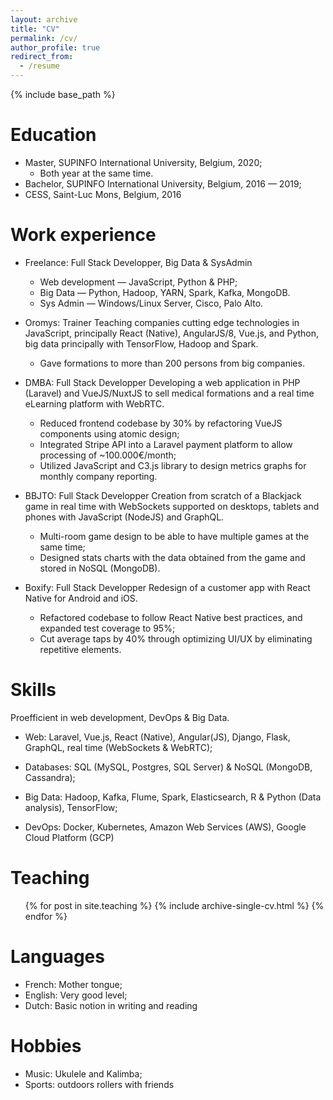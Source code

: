 ```yaml
---
layout: archive
title: "CV"
permalink: /cv/
author_profile: true
redirect_from:
  - /resume
---
```


{% include base_path %}

Education
======

* Master, SUPINFO International University, Belgium, 2020;
  * Both year at the same time.
* Bachelor, SUPINFO International University, Belgium, 2016 — 2019;
* CESS, Saint-Luc Mons, Belgium, 2016


Work experience
======
* Freelance: Full Stack Developper, Big Data & SysAdmin
  * Web development — JavaScript, Python & PHP;
  * Big Data — Python, Hadoop, YARN, Spark, Kafka, MongoDB.
  * Sys Admin — Windows/Linux Server, Cisco, Palo Alto.


* Oromys: Trainer
  Teaching companies cutting edge technologies in JavaScript, principally React (Native), AngularJS/8, Vue.js, and Python, big data principally with TensorFlow, Hadoop and Spark.
  * Gave formations to more than 200 persons from big companies.

* DMBA: Full Stack Developper
  Developing a web application in PHP (Laravel) and VueJS/NuxtJS to sell medical formations and a real time eLearning platform with WebRTC.
  * Reduced frontend codebase by 30% by refactoring VueJS components using atomic design;
  * Integrated Stripe API into a Laravel payment platform to allow processing of ~100.000€/month;
  * Utilized JavaScript and C3.js library to design metrics graphs for monthly company reporting.

* BBJTO: Full Stack Developper
  Creation from scratch of a Blackjack game in real time with WebSockets supported on desktops, tablets and phones with JavaScript (NodeJS) and GraphQL.
  * Multi-room game design to be able to have multiple games at the same time;
  * Designed stats charts with the data obtained from the game and stored in NoSQL (MongoDB).

* Boxify: Full Stack Developper
  Redesign of a customer app with React Native for Android and iOS.
  * Refactored codebase to follow React Native best practices, and expanded test coverage to 95%;
  * Cut average taps by 40% through optimizing UI/UX by eliminating repetitive elements.


Skills
======
Proefficient in web development, DevOps & Big Data.

* Web: Laravel, Vue.js, React (Native), Angular(JS), Django, Flask, GraphQL, real time (WebSockets & WebRTC);

* Databases: SQL (MySQL, Postgres, SQL Server) & NoSQL (MongoDB, Cassandra);

* Big Data: Hadoop, Kafka, Flume, Spark, Elasticsearch, R & Python (Data analysis), TensorFlow;

* DevOps: Docker, Kubernetes, Amazon Web Services (AWS), Google Cloud Platform (GCP)


Teaching
======
  <ul>{% for post in site.teaching %}
    {% include archive-single-cv.html %}
  {% endfor %}</ul>


Languages
======

* French: Mother tongue;
* English: Very good level;
* Dutch: Basic notion in writing and reading


Hobbies
======

* Music: Ukulele and Kalimba;
* Sports: outdoors rollers with friends